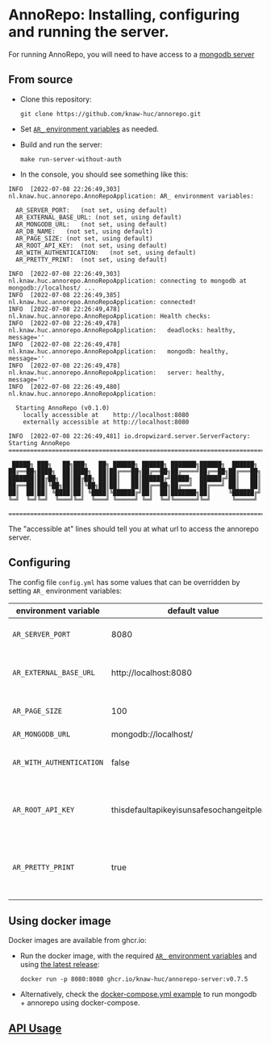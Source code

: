 # AnnoRepo: Installing, configuring and running the server.

For running AnnoRepo, you will need to have access to a [mongodb server](https://www.mongodb.com/docs/manual/)

## From source

- Clone this repository:

  `git clone https://github.com/knaw-huc/annorepo.git`

- Set [`AR_` environment variables](#Configuring) as needed.

- Build and run the server:

  `make run-server-without-auth`

- In the console, you should see something like this:

```
INFO  [2022-07-08 22:26:49,303] nl.knaw.huc.annorepo.AnnoRepoApplication: AR_ environment variables:

  AR_SERVER_PORT:	(not set, using default)
  AR_EXTERNAL_BASE_URL:	(not set, using default)
  AR_MONGODB_URL:	(not set, using default)
  AR_DB_NAME:	(not set, using default)
  AR_PAGE_SIZE:	(not set, using default)
  AR_ROOT_API_KEY:	(not set, using default)
  AR_WITH_AUTHENTICATION:	(not set, using default)
  AR_PRETTY_PRINT:	(not set, using default)

INFO  [2022-07-08 22:26:49,303] nl.knaw.huc.annorepo.AnnoRepoApplication: connecting to mongodb at mongodb://localhost/ ...
INFO  [2022-07-08 22:26:49,385] nl.knaw.huc.annorepo.AnnoRepoApplication: connected!
INFO  [2022-07-08 22:26:49,478] nl.knaw.huc.annorepo.AnnoRepoApplication: Health checks:
INFO  [2022-07-08 22:26:49,478] nl.knaw.huc.annorepo.AnnoRepoApplication:   deadlocks: healthy, message=''
INFO  [2022-07-08 22:26:49,478] nl.knaw.huc.annorepo.AnnoRepoApplication:   mongodb: healthy, message=''
INFO  [2022-07-08 22:26:49,478] nl.knaw.huc.annorepo.AnnoRepoApplication:   server: healthy, message=''
INFO  [2022-07-08 22:26:49,480] nl.knaw.huc.annorepo.AnnoRepoApplication:

  Starting AnnoRepo (v0.1.0)
    locally accessible at    http://localhost:8080
    externally accessible at http://localhost:8080

INFO  [2022-07-08 22:26:49,481] io.dropwizard.server.ServerFactory: Starting AnnoRepo
================================================================================

 █████╗ ███╗   ██╗███╗   ██╗ ██████╗ ██████╗ ███████╗██████╗  ██████╗
██╔══██╗████╗  ██║████╗  ██║██╔═══██╗██╔══██╗██╔════╝██╔══██╗██╔═══██╗
███████║██╔██╗ ██║██╔██╗ ██║██║   ██║██████╔╝█████╗  ██████╔╝██║   ██║
██╔══██║██║╚██╗██║██║╚██╗██║██║   ██║██╔══██╗██╔══╝  ██╔═══╝ ██║   ██║
██║  ██║██║ ╚████║██║ ╚████║╚██████╔╝██║  ██║███████╗██║     ╚██████╔╝
╚═╝  ╚═╝╚═╝  ╚═══╝╚═╝  ╚═══╝ ╚═════╝ ╚═╝  ╚═╝╚══════╝╚═╝      ╚═════╝

================================================================================

```

The "accessible at" lines should tell you at what url to access the annorepo server.

## Configuring

The config file `config.yml` has some values that can be overridden by setting `AR_` environment variables:

| environment variable     | default value                             | purpose                                                                                            |
|--------------------------|-------------------------------------------|----------------------------------------------------------------------------------------------------|
| `AR_SERVER_PORT`         | 8080                                      | The main port for accessing the server locally.                                                    |
| `AR_EXTERNAL_BASE_URL`   | http://localhost:8080                     | The URL at which the server can be accessed externally. (in case of proxying)                      |
| `AR_PAGE_SIZE`           | 100                                       | The number of annotations to show per AnnotationPage.                                              |
| `AR_MONGODB_URL`         | mongodb://localhost/                      | The mongodb URL                                                                                    |
| `AR_WITH_AUTHENTICATION` | false                                     | Whether this server should require authentication for certain endpoints.                           |
| `AR_ROOT_API_KEY`        | thisdefaultapikeyisunsafesochangeitplease | The api-key for the root user. (only used when `AR_WITH_AUTHENTICATION` = true)                    |
| `AR_PRETTY_PRINT`        | true                                      | Whether the json output should be formatted for easier human-readability (true) or compact (false) |

## Using docker image

Docker images are available from ghcr.io:

- Run the docker image, with the required [`AR_` environment variables](#Configuring) and using [the latest release](https://github.com/knaw-huc/annorepo/releases/):

  `docker run -p 8080:8080 ghcr.io/knaw-huc/annorepo-server:v0.7.5`

- Alternatively, check the [docker-compose.yml example](../k8s/local/docker-compose.yml) to run mongodb + annorepo using
  docker-compose.

## [API Usage](api-usage.md)
